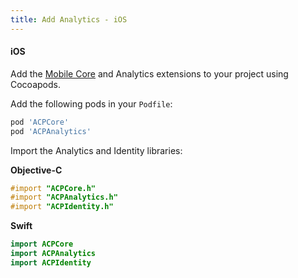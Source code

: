 ```yaml
---
title: Add Analytics - iOS
---
```



<TextBlock slots="heading, text" hasCodeBlock/>

#### iOS

Add the [Mobile Core](https://aep-sdks.gitbook.io/docs/using-mobile-extensions/mobile-core) and Analytics extensions to your project using Cocoapods.

Add the following pods in your `Podfile`:

```ruby
pod 'ACPCore'
pod 'ACPAnalytics'
```

Import the Analytics and Identity libraries:

**Objective-C**

```objectivec
#import "ACPCore.h"
#import "ACPAnalytics.h"
#import "ACPIdentity.h"
```

**Swift**

```swift
import ACPCore
import ACPAnalytics
import ACPIdentity
```